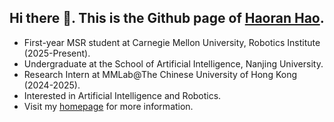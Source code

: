## Hi there 👋. This is the Github page of [Haoran Hao](https://hoar012.github.io/).

- First-year MSR student at Carnegie Mellon University, Robotics Institute (2025-Present).
- Undergraduate at the School of Artificial Intelligence, Nanjing University.
- Research Intern at MMLab@The Chinese University of Hong Kong (2024-2025).
- Interested in Artificial Intelligence and Robotics.
- Visit my [homepage](https://hoar012.github.io/) for more information.
